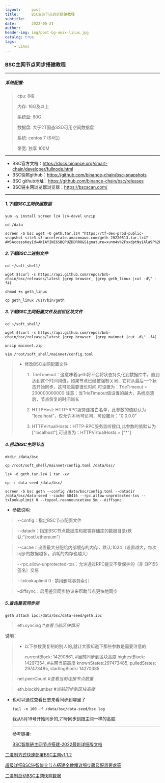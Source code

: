 ```yaml
---
layout:     post
title:      BSC主网节点同步搭建教程
subtitle:   
date:       2022-05-21
author:     
header-img: img/post-bg-unix-linux.jpg
catalog: true
tags:
    - Linux
---
```


### BSC主网节点同步搭建教程

***

##### 系统配置:

> cpu: 8核
>
> 内存: 16G及以上
>
> 系统盘: 60G
>
> 数据盘: 大于2T固态SSD可用空间数据盘
>
> 系统: centos 7 (64位)
>
> 带宽: 独享 100M



***

- BSC官方文档：https://docs.binance.org/smart-chain/developer/fullnode.html
- BSC快照github：https://github.com/binance-chain/bsc-snapshots
- BSC github地址：https://github.com/binance-chain/bsc/releases
- BSC链主网浏览器浏览器：https://bscscan.com/

***

##### 1.下载BSC主网快照数据

```
yum -y install screen lz4 lz4-devel unzip

cd /data

screen -S bsc wget -O geth.tar.lz4 "https://tf-dex-prod-public-snapshot-site3.s3-accelerate.amazonaws.com/geth-20220513.tar.lz4?AWSAccessKeyId=AKIAYINE6SBQPUZDDRRO&Signature=xunm4v%2FsxdptNyiAla9P%2F0%2BH2bs%3D&Expires=1655117944"
```



##### 2.下载BSC二进制文件

```
cd ~/soft_shell/

wget $(curl -s https://api.github.com/repos/bnb-chain/bsc/releases/latest |grep browser_ |grep geth_linux |cut -d\" -f4)

chmod +x geth_linux

cp geth_linux /usr/bin/geth
```



##### 3.下载BSC主网配置文件及创世区块文件

```
cd ~/soft_shell/

wget $(curl -s https://api.github.com/repos/bnb-chain/bsc/releases/latest |grep browser_ |grep mainnet |cut -d\" -f4)

unzip mainnet.zip

vim /root/soft_shell/mainnet/config.toml
```



> - 修改BSC主网配置文件
>
>   1. TrieTimeout：这意味着geth将不会将状态持久化到数据库中，直到达到这个时间阈值，如果节点已经被强制关闭，它将从最后一个状态开始同步，这可能需要很长时间,可设置为：TrieTimeout
>      = 200000000000
>      注意：当TrieTimeout值设置的越大，系统崩溃后，节点恢复的时间越长
>
>   2. HTTPHost: HTTP-RPC服务连接白名单，此参数的值默认为 "localhost"，仅允许本地可访问，可设置为："0.0.0.0"
>
>   3. HTTPVirtualHosts：HTTP-RPC服务监听接口,此参数的值默认为 ["localhost"],可设置为：HTTPVirtualHosts = ["*"]



##### 4.启动BSC主网节点

```
mkdir /data/bsc

cp /root/soft_shell/mainnet/config.toml /data/bsc/

lz4 -d geth.tar.lz4 | tar -xv

cp -r data-seed /data/bsc/

screen -S bsc geth --config /data/bsc/config.toml --datadir /data/bsc/data-seed --cache 60416 --rpc.allow-unprotected-txs --txlookuplimit 0 --txpool.reannouncetime 5m --diffsync
```

- 参数说明:

> --config：指定BSC节点配置文件

> --datadir：指定BSC节点数据库和密钥存储库的数据目录(默认:"/root/.ethereum")

> --cache：设置最大分配给内部缓存的内存，默认:1024（设置越大，每次同步的数据越多，消耗的内存也越大）

> --rpc.allow-unprotected-txs：允许通过RPC提交不受保护的（非 EIP155 签名）交易

> --txlookuplimit 0 : 禁用删除事务索引

> –diffsync：启用差异同步协议来帮助节点更快地同步



##### 5.查询是否同步完

```
geth attach ipc:/data/bsc/data-seed/geth.ipc
```

> eth.syncing               *#查看当前区块情况*

说明：

> - 以下参数我复制的别人的,就让大家知道下那些参数是需要注意的
>
>   currentBlock: 14290861, #当前同步到区块高度
>   highestBlock: 14297354, #主网当前高度
>   knownStates:297473485,
>   pulledStates: 297473485,
>   startingBlock: 14270385

> net.peerCount	  *#查看当前连接节点数量*

> eth.blockNumber     *#当前同步到区块高度* 

- 也可以通过查看日志来看同步到哪里了

  ```
  tail -n 100 -f /data/bsc/data-seed/bsc.log
  ```

  我从5月18号开始同步的,21号同步到跟主网一样的高度.

  ***

  参考链接:<br>

  [BSC智能链主网节点搭建-2022最新详细版文档](https://learnblockchain.cn/article/3973)
  
[二进制方式快速部署BSC主网v1.1.2](https://learnblockchain.cn/article/2953)
  
[超级详细BSC链智能全节点搭建全教程详细步骤及配置要求等](https://learnblockchain.cn/article/3621)
  
[二进制启动BSC主网快照数据](https://segmentfault.com/a/1190000040425692)